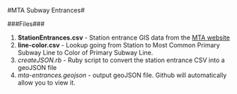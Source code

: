 #MTA Subway Entrances#

###Files###
1. **StationEntrances.csv** - Station entrance GIS data from the [MTA website](http://www.mta.info/developers/download.html)
4. **line-color.csv** - Lookup going from Station to Most Common Primary Subway Line to Color of Primary Subway Line.
2. *createJSON.rb* - Ruby script to convert the station entrance CSV into a geoJSON file
3. *mta-entrances.geojson* - output geoJSON file. Github will automatically allow you to view it.
